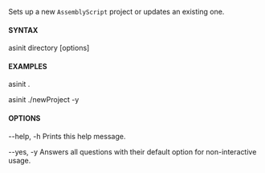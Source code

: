 
Sets up a new `AssemblyScript` project or updates an existing one.

#### SYNTAX
  asinit directory [options]

#### EXAMPLES
  asinit .
  
  asinit ./newProject -y

#### OPTIONS
  --help, -h            Prints this help message.
  
  --yes, -y             Answers all questions with their default option
                        for non-interactive usage.

